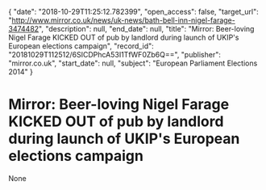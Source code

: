 {
  "date": "2018-10-29T11:25:12.782399", 
  "open_access": false, 
  "target_url": "http://www.mirror.co.uk/news/uk-news/bath-bell-inn-nigel-farage-3474482", 
  "description": null, 
  "end_date": null, 
  "title": "Mirror: Beer-loving Nigel Farage KICKED OUT of pub by landlord during launch of UKIP's European elections campaign", 
  "record_id": "20181029T112512/6SICDPhcA53I1TfWF0Zb6Q==", 
  "publisher": "mirror.co.uk", 
  "start_date": null, 
  "subject": "European Parliament Elections 2014"
}

# Mirror: Beer-loving Nigel Farage KICKED OUT of pub by landlord during launch of UKIP's European elections campaign

None